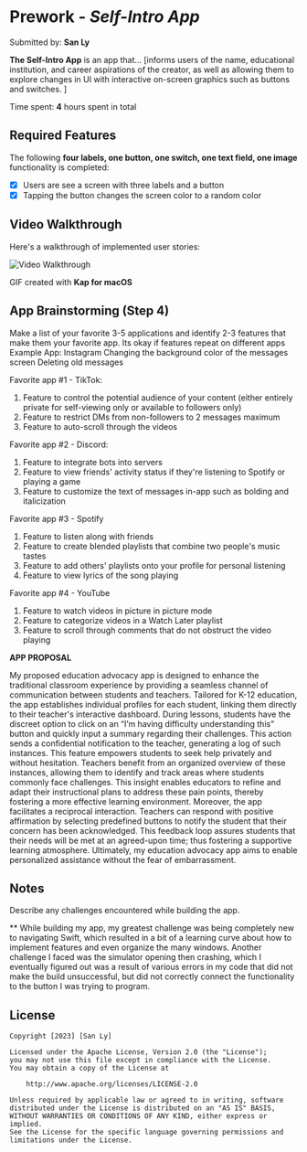 # Prework - *Self-Intro App*

Submitted by: **San Ly**

**The Self-Intro App** is an app that... [informs users of the name, educational institution, and career aspirations of the creator, as well as allowing them to explore changes in UI with interactive on-screen graphics such as buttons and switches. ] 

Time spent: **4** hours spent in total

## Required Features

The following **four labels, one button, one switch, one text field, one image** functionality is completed:

- [X] Users are see a screen with three labels and a button
- [X] Tapping the button changes the screen color to a random color
 
## Video Walkthrough

Here's a walkthrough of implemented user stories:

<img src='https://imgur.com/a/SKdLaMO' title='Video Walkthrough' width='' alt='Video Walkthrough' />

<!-- Replace this with whatever GIF tool you used! -->
GIF created with **Kap for macOS**
<!-- Recommended tools:
[Kap](https://getkap.co/) for macOS
[ScreenToGif](https://www.screentogif.com/) for Windows
[peek](https://github.com/phw/peek) for Linux. -->

## App Brainstorming (Step 4)
Make a list of your favorite 3-5 applications and identify 2-3 features that make them your favorite app. Its okay if features repeat on different apps
Example App: Instagram
Changing the background color of the messages screen
Deleting old messages

Favorite app #1 - TikTok:
1. Feature to control the potential audience of your content (either entirely private for self-viewing only or available to followers only)
2. Feature to restrict DMs from non-followers to 2 messages maximum
3. Feature to auto-scroll through the videos

Favorite app #2 - Discord:
1. Feature to integrate bots into servers
2. Feature to view friends' activity status if they're listening to Spotify or playing a game
3. Feature to customize the text of messages in-app such as bolding and italicization 

Favorite app #3 - Spotify
1. Feature to listen along with friends
2. Feature to create blended playlists that combine two people's music tastes
3. Feature to add others' playlists onto your profile for personal listening
4. Feature to view lyrics of the song playing

Favorite app #4 - YouTube
1. Feature to watch videos in picture in picture mode
2. Feature to categorize videos in a Watch Later playlist
3. Feature to scroll through comments that do not obstruct the video playing 

**APP PROPOSAL**

My proposed education advocacy app is designed to enhance the traditional classroom experience by providing a seamless channel of communication between students and teachers. Tailored for K-12 education, the app establishes individual profiles for each student, linking them directly to their teacher's interactive dashboard. During lessons, students have the discreet option to click on an “I’m having difficulty understanding this” button and quickly input a summary regarding their challenges. This action sends a confidential notification to the teacher, generating a log of such instances. This feature empowers students to seek help privately and without hesitation. Teachers benefit from an organized overview of these instances, allowing them to identify and track areas where students commonly face challenges. This insight enables educators to refine and adapt their instructional plans to address these pain points, thereby fostering a more effective learning environment. Moreover, the app facilitates a reciprocal interaction. Teachers can respond with positive affirmation by selecting predefined buttons to notify the student that their concern has been acknowledged. This feedback loop assures students that their needs will be met at an agreed-upon time; thus fostering a supportive learning atmosphere. Ultimately, my education advocacy app aims to enable personalized assistance without the fear of embarrassment.


## Notes

Describe any challenges encountered while building the app.

** While building my app, my greatest challenge was being completely new to navigating Swift, which resulted in a bit of a learning curve about how to implement features and even organize the many windows. Another challenge I faced was the simulator opening then crashing, which I eventually figured out was a result of various errors in my code that did not make the build unsuccessful, but did not correctly connect the functionality to the button I was trying to program.

## License

    Copyright [2023] [San Ly]

    Licensed under the Apache License, Version 2.0 (the "License");
    you may not use this file except in compliance with the License.
    You may obtain a copy of the License at

        http://www.apache.org/licenses/LICENSE-2.0

    Unless required by applicable law or agreed to in writing, software
    distributed under the License is distributed on an "AS IS" BASIS,
    WITHOUT WARRANTIES OR CONDITIONS OF ANY KIND, either express or implied.
    See the License for the specific language governing permissions and
    limitations under the License.
